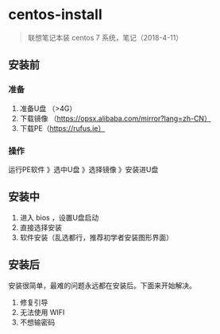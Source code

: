 # centos-install

> 联想笔记本装 centos 7 系统，笔记（2018-4-11）

## 安装前

### 准备

1. 准备U盘 （>4G）
2. 下载镜像 （https://opsx.alibaba.com/mirror?lang=zh-CN）
3. 下载PE（https://rufus.ie）

### 操作

运行PE软件 》选中U盘 》选择镜像 》安装进U盘

## 安装中

1. 进入 bios ，设置U盘启动
2. 直接选择安装
3. 软件安装（乱选都行，推荐初学者安装图形界面）

## 安装后

安装很简单，最难的问题永远都在安装后。下面来开始解决。

1. 修复引导
2. 无法使用 WIFI
3. 不想输密码
